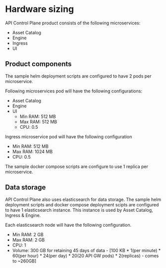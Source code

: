 # Hardware sizing

API Control Plane product consists of the following microservices:

- Asset Catalog
- Engine
- Ingress
- UI

## Product components

The sample helm deployment scripts are configured to have 2 pods per microservice. 

Following microservices pod will have the following configurations:
- Asset Catalog
- Engine
- UI
  - Min RAM: 512 MB
  - Max RAM: 512 MB
  - CPU: 0.5

Ingress microservice pod will have the following configuration
  - Min RAM: 512 MB
  - Max RAM: 1024 MB
  - CPU: 0.5

The sample docker compose scripts are configure to use 1 replica per microservice.

## Data storage

API Control Plane also uses elasticsearch for data storage. The sample helm deployment scripts and docker compose deployment scipts are configured to have 1 elasticsearch instance. This instance is used by Asset Catalog, Ingress & Engine.

Each elasticsearch node will have the following configuration.

- Min RAM: 2 GB
- Max RAM: 2 GB
- CPU: 1
- Volume: 300 GB for retaining 45 days of data - [100 KB * 1(per minute) * 60(per hour) * 24(per day) * 20(20 API GW pods) * 2(replicas) - comes to ~260GB]
